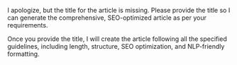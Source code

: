 I apologize, but the title for the article is missing. Please provide the title so I can generate the comprehensive, SEO-optimized article as per your requirements.

Once you provide the title, I will create the article following all the specified guidelines, including length, structure, SEO optimization, and NLP-friendly formatting.